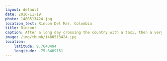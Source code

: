 ```yaml
---
layout: default
date: 2016-11-19
photo: 1480513424.jpg
location_text: Rincon Del Mar, Colombia
title: Rincon!
caption: After a long day crossing the country with a taxi, then a very cold bus, and then another taxi who scammed us so hard we finally arrived at Rincon. The hostel was directly on the beach, under the coconut trees. The water was simply perfect to bath and swimm. With Sophie, Logan and Roxy, we also made our own Piña Colada! :D
image: /img/thumb/1480513424.jpg
location:
    latitude: 9.7640494
    longitude: -75.6409151
---
```

